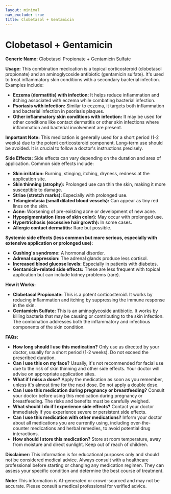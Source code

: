 ```yaml
---
layout: minimal
nav_exclude: true
title: Clobetasol + Gentamicin
---
```


# Clobetasol + Gentamicin

**Generic Name:** Clobetasol Propionate + Gentamicin Sulfate

**Usage:** This combination medication is a topical corticosteroid (clobetasol propionate) and an aminoglycoside antibiotic (gentamicin sulfate). It's used to treat inflammatory skin conditions with a secondary bacterial infection.  Examples include:

* **Eczema (dermatitis) with infection:**  It helps reduce inflammation and itching associated with eczema while combating bacterial infection.
* **Psoriasis with infection:** Similar to eczema, it targets both inflammation and bacterial infection in psoriasis plaques.
* **Other inflammatory skin conditions with infection:**  It may be used for other conditions like contact dermatitis or other skin infections where inflammation and bacterial involvement are present.

**Important Note:** This medication is generally used for a short period (1-2 weeks) due to the potent corticosteroid component.  Long-term use should be avoided.  It is crucial to follow a doctor's instructions precisely.

**Side Effects:**  Side effects can vary depending on the duration and area of application.  Common side effects include:

* **Skin irritation:** Burning, stinging, itching, dryness, redness at the application site.
* **Skin thinning (atrophy):**  Prolonged use can thin the skin, making it more susceptible to damage.
* **Striae (stretch marks):** Especially with prolonged use.
* **Telangiectasia (small dilated blood vessels):** Can appear as tiny red lines on the skin.
* **Acne:** Worsening of pre-existing acne or development of new acne.
* **Hypopigmentation (loss of skin color):** May occur with prolonged use.
* **Hypertrichosis (excessive hair growth):** In some cases.
* **Allergic contact dermatitis:**  Rare but possible.

**Systemic side effects (less common but more serious, especially with extensive application or prolonged use):**

* **Cushing's syndrome:**  A hormonal disorder.
* **Adrenal suppression:**  The adrenal glands produce less cortisol.
* **Increased blood glucose levels:** Especially in patients with diabetes.
* **Gentamicin-related side effects:**  These are less frequent with topical application but can include kidney problems (rare).

**How it Works:**

* **Clobetasol Propionate:** This is a potent corticosteroid. It works by reducing inflammation and itching by suppressing the immune response in the skin.
* **Gentamicin Sulfate:** This is an aminoglycoside antibiotic. It works by killing bacteria that may be causing or contributing to the skin infection.  The combination addresses both the inflammatory and infectious components of the skin condition.


**FAQs:**

* **How long should I use this medication?**  Only use as directed by your doctor, usually for a short period (1-2 weeks). Do not exceed the prescribed duration.
* **Can I use this on my face?**  Usually, it's not recommended for facial use due to the risk of skin thinning and other side effects.  Your doctor will advise on appropriate application sites.
* **What if I miss a dose?**  Apply the medication as soon as you remember, unless it's almost time for the next dose. Do not apply a double dose.
* **Can I use this medication during pregnancy or breastfeeding?**  Consult your doctor before using this medication during pregnancy or breastfeeding.  The risks and benefits must be carefully weighed.
* **What should I do if I experience side effects?**  Contact your doctor immediately if you experience severe or persistent side effects.
* **Can I use this medication with other medications?**  Inform your doctor about all medications you are currently using, including over-the-counter medications and herbal remedies, to avoid potential drug interactions.
* **How should I store this medication?** Store at room temperature, away from moisture and direct sunlight. Keep out of reach of children.


**Disclaimer:** This information is for educational purposes only and should not be considered medical advice. Always consult with a healthcare professional before starting or changing any medication regimen.  They can assess your specific condition and determine the best course of treatment.


**Note:** This information is AI-generated or crowd-sourced and may not be accurate. Please consult a medical professional for verified advice.